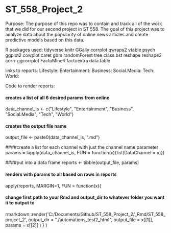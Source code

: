 # ST_558_Project_2

Purpose: The purpose of this repo was to contain and track all of the work that we did for our second project in ST 558. The goal of this project was to analyze data about the popularity of online news articles and create predictive models based on this data. 

R packages used: 
tidyverse
knitr
GGally
corrplot
qwraps2
vtable
psych
ggplot2
cowplot
caret
gbm
randomForest
tree
class
bst
reshape
reshape2
corrr
ggcorrplot
FactoMineR
factoextra
data.table

links to reports:
Lifestyle:
Entertainment:
Business:
Social.Media:
Tech:
World:

Code to render reports:
#### creates a list of all 6 desired params from online
data_channel_is <- c("Lifestyle", "Entertainment", "Business", "Social.Media", "Tech", "World")

#### creates the output file name 
output_file <- paste0(data_channel_is, ".md")

####create a list for each channel with just the channel name parameter
params = lapply(data_channel_is, FUN = function(x){list(DataChannel = x)})

####put into a data frame
reports <- tibble(output_file, params)

#### renders with params to all based on rows in reports
apply(reports, MARGIN=1, FUN = function(x){
#### change first path to your Rmd  and output_dir to whatever folder you want it to output to   
rmarkdown::render('C:/Documents/Github/ST_558_Project_2/_Rmd/ST_558_project_2', output_dir = "./automations_test2_html", output_file = x[[1]], params = x[[2]]
    )
  }
)